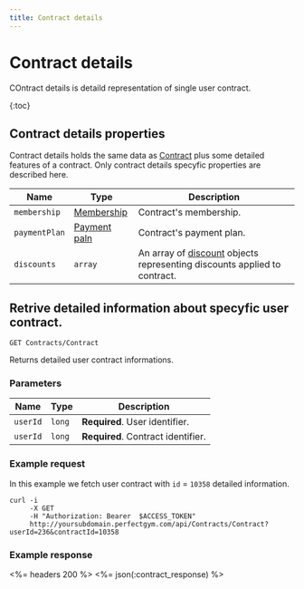 ```yaml
---
title: Contract details
---
```


# Contract details

COntract details is detaild representation of single user contract. 

{:toc}


## Contract details properties

Contract details holds the same data as [Contract][ContractProperties] plus some detailed features of a contract.
Only contract details specyfic properties are described here.


Name        	| Type    						| Description
----------------|-------------------------------|----------------------
`membership`   	|[Membership][Membership]   	| Contract's membership.
`paymentPlan`   |[Payment paln][PaymentPlan]   	| Contract's payment plan.
`discounts`		|`array`						| An array of [discount][Discount] objects representing discounts applied to contract.



## Retrive detailed information about specyfic user contract.

    GET Contracts/Contract

Returns detailed user contract informations.


### Parameters

Name            | Type       | Description
----------------|------------|------------------------
`userId`        |`long`      | **Required**. User identifier.
`userId`        |`long`      | **Required**. Contract identifier.



### Example request

In this example we fetch user contract with `id` = `10358` detailed information.

``` command-line
curl -i 
     -X GET 
     -H "Authorization: Bearer  $ACCESS_TOKEN"  
     http://yoursubdomain.perfectgym.com/api/Contracts/Contract?userId=236&contractId=10358    	
```


### Example response

<%= headers 200 %>
<%= json(:contract_response) %>



[ContractProperties]: /api/contracts/contracts#properties 
[Membership]: /api/memberships/memberships#properties
[PaymentPlan]: /api/paymentplans/paymentplans#properties
[Discount]: /api/paymentplans/discounts#properties

